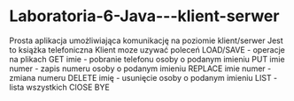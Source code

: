 # Laboratoria-6-Java---klient-serwer
Prosta aplikacja umożliwiająca komunikację na poziomie klient/serwer
Jest to książka telefoniczna
Klient moze uzywać poleceń 
LOAD/SAVE - operacje na plikach
GET imie - pobranie telefonu osoby o podanym imieniu
PUT imie numer - zapis numeru osoby o podanym imieniu
REPLACE imie numer - zmiana numeru
DELETE imię - usunięcie osoby o podanym imieniu
LIST - lista wszystkich
ClOSE
BYE
